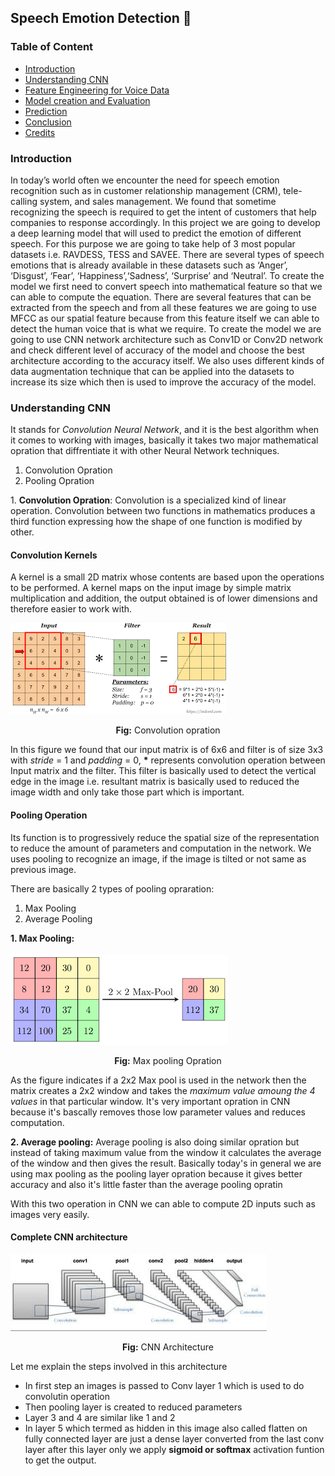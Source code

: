 <h2>Speech Emotion Detection 🎤</h2>
<h3>Table of Content</h3>
<ul>
<li><a href='#'>Introduction</a></li>
<li><a href='#'>Understanding CNN</a></li>
<li><a href='#voiceFeature'>Feature Engineering for Voice Data</a></li>
<li><a href='#'>Model creation and Evaluation</a></li>
<li><a href='#'>Prediction</a></li>
<li><a href='#'>Conclusion</a></li>
<li><a href='#'>Credits</a></li>
</ul>
<h3 id='intro'>Introduction</h3>
<p>In today’s world often we encounter the need for speech emotion recognition such as in
customer relationship management (CRM), tele-calling system, and sales management.
We found that sometime recognizing the speech is required to get the intent of customers
that help companies to response accordingly.
In this project we are going to develop a deep learning model that will used to predict the
emotion of different speech. For this purpose we are going to take help of 3 most popular datasets i.e. RAVDESS, TESS and SAVEE. There are several types of speech emotions that is already available in these datasets such as ‘Anger’, ‘Disgust’, ‘Fear’, ‘Happiness’,‘Sadness’, ‘Surprise’ and ‘Neutral’. To create the model we first need to convert speech into mathematical feature so that we can able to compute the equation. There are several features that can be extracted from the
speech and from all these features we are going to use MFCC as our spatial feature because from this feature itself we can able to detect the human voice that is what we require. To create the model we are going to use CNN network architecture such as Conv1D or
Conv2D network and check different level of accuracy of the model and choose the best
architecture according to the accuracy itself.
We also uses different kinds of data augmentation technique that can be applied into the datasets to increase its size which then is used to improve the accuracy of the model.</p>

<h3 id='cnn'>Understanding CNN</h3>
<p>It stands for <i>Convolution Neural Network</i>, and it is the best algorithm when it comes to working with images, basically it takes two major mathematical opration that diffrentiate it with other Neural Network techniques.</p>
<ol>
<li>Convolution Opration</li>
<li>Pooling Opration</li>
</ol>
<p>1. <b>Convolution Opration</b>: Convolution is a specialized kind of linear operation. Convolution between two functions in mathematics produces a third function expressing how the shape of one function is modified by other.
<h4>Convolution Kernels</h4>
A kernel is a small 2D matrix whose contents are based upon the operations to be performed. A kernel maps on the input image by simple matrix multiplication and addition, the output obtained is of lower dimensions and therefore easier to work with.</p>
<p>
<img src='convolution.png'/>
<p align='center'><b>Fig:</b> Convolution opration</p>
<p>In this figure we found that our input matrix is of 6x6 and filter is of size 3x3 with <i>stride</i> = 1 and <i>padding</i> = 0, <b>*</b> represents convolution operation between Input matrix and the filter. This filter is basically used to detect the vertical edge in the image i.e. resultant matrix is basically used to reduced the image width and only take those part which is important.</p>
<h4>Pooling Operation</h4>
<p>Its function is to progressively reduce the spatial size of the representation to reduce the amount of parameters and computation in the network. We uses pooling to recognize an image, if the image is tilted or not same as previous image.</p>
<p>There are basically 2 types of pooling opraration:
<ol>
<li>Max Pooling</li>
<li>Average Pooling</li>
</ol>
</p>
<p><b>1. Max Pooling:</b> <br/><br/>
<img src='maxpooling.png'/>
<p align='center'><b>Fig:</b> Max pooling Opration </p>
<p>As the figure indicates if a 2x2 Max pool is used in the network then the  matrix creates a 2x2 window and takes the <i>maximum value amoung the 4 values</i> in that particular window. It's very important opration in CNN because it's bascally removes those low parameter values and reduces computation.</p>
<p><b>2. Average pooling:</b> Average pooling is also doing similar opration but instead of taking maximum value from the window it calculates the average of the window and then gives the result. Basically today's in general we are using max pooling as the pooling layer opration because it gives better accuracy and also it's little faster than the average pooling opratin</p>
</p>
<p>With this two operation in CNN we can able to compute 2D inputs such as images very easily.</p>
<h4>Complete CNN architecture</h4>
<img src='cnnarch.jpg'/>
<p align='center'><b>Fig:</b> CNN Architecture</p>
<p>Let me explain the steps involved in this architecture</p>
<ul>
<li>In first step an images is passed to Conv layer 1 which is used to do convolutin operation</li>
<li>Then pooling layer is created to reduced parameters</li>
<li>Layer 3 and 4 are similar like 1 and 2</li>
<li>In layer 5 which termed as hidden in this image also called flatten on fully connected layer are just a dense layer converted from the last conv layer after this layer only we apply <b>sigmoid or softmax</b> activation funtion to get the output.</li> </ul>

<h3 id='voiceFeature'>
